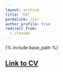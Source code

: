 ```yaml
---
layout: archive
title: "CV"
permalink: /cv/
author_profile: true
redirect_from:
  - /resume
---
```


{% include base_path %}

## **[Link to CV](https://drive.google.com/file/d/177_YkAIlIHnAVo3mdBEbxHrIpTjy11oF/view)**
